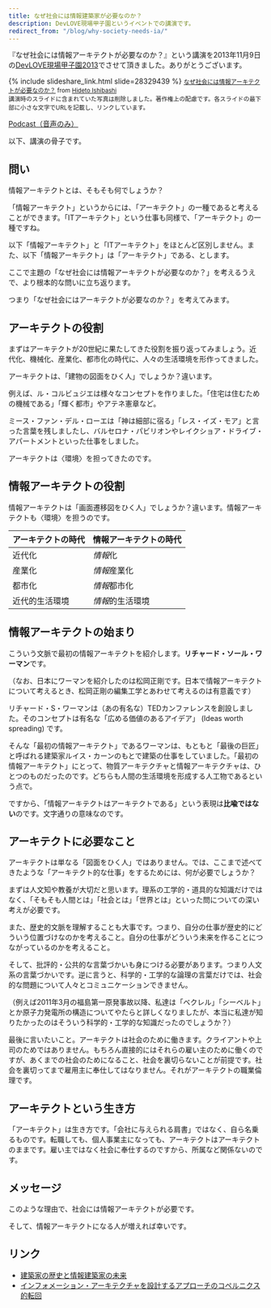 ```yaml
---
title: なぜ社会には情報建築家が必要なのか？
description: DevLOVE現場甲子園というイベントでの講演です。
redirect_from: "/blog/why-society-needs-ia/"
---
```


『なぜ社会には情報アーキテクトが必要なのか？』という講演を2013年11月9日の[DevLOVE現場甲子園2013](http://devlove.doorkeeper.jp/events/5464)でさせて頂きました。ありがとうございます。

{% include slideshare_link.html slide=28329439 %}
<small><a href="https://www.slideshare.net/HidetoIshibashi/ss-28329439" title="なぜ社会には情報アーキテクトが必要なのか？" target="_blank">なぜ社会には情報アーキテクトが必要なのか？</a> from <a href="http://www.slideshare.net/HidetoIshibashi" target="_blank">Hideto Ishibashi</a><br>
講演時のスライドに含まれていた写真は削除しました。著作権上の配慮です。各スライドの最下部に小さな文字でURLを記載し、リンクしています。</small>

[Podcast（音声のみ）](http://talk.ishibashihideto.net/post/67230091887/iap-21)

以下、講演の骨子です。

## 問い

情報アーキテクトとは、そもそも何でしょうか？

「情報アーキテクト」というからには、「アーキテクト」の一種であると考えることができます。「ITアーキテクト」という仕事も同様で、「アーキテクト」の一種ですね。

以下「情報アーキテクト」と「ITアーキテクト」をほとんど区別しません。また、以下「情報アーキテクト」は「アーキテクト」である、とします。

ここで主題の「なぜ社会には情報アーキテクトが必要なのか？」を考えるうえで、より根本的な問いに立ち返ります。

つまり「なぜ社会にはアーキテクトが必要なのか？」を考えてみます。

## アーキテクトの役割

まずはアーキテクトが20世紀に果たしてきた役割を振り返ってみましょう。近代化、機械化、産業化、都市化の時代に、人々の生活環境を形作ってきました。

アーキテクトは、「建物の図面をひく人」でしょうか？違います。

例えば、ル・コルビュジエは様々なコンセプトを作りました。「住宅は住むための機械である」「輝く都市」やアテネ憲章など。

ミース・ファン・デル・ローエは「神は細部に宿る」「レス・イズ・モア」と言った言葉を残しましたし、バルセロナ・パビリオンやレイクショア・ドライブ・アパートメントといった仕事をしました。

アーキテクトは〈環境〉を担ってきたのです。

## 情報アーキテクトの役割

情報アーキテクトは「画面遷移図をひく人」でしょうか？違います。情報アーキテクトも〈環境〉を担うのです。

| アーキテクトの時代 | 情報アーキテクトの時代 |
|------------------------------|-------------------------------------|
| 近代化 | *情報*化 |
| 産業化 | *情報*産業化 |
| 都市化 | *情報*都市化 |
| 近代的生活環境 | *情報*的生活環境 |

## 情報アーキテクトの始まり

こういう文脈で最初の情報アーキテクトを紹介します。**リチャード・ソール・ワーマン**です。

（なお、日本にワーマンを紹介したのは松岡正剛です。日本で情報アーキテクトについて考えるとき、松岡正剛の編集工学とあわせて考えるのは有意義です）

リチャード・S・ワーマンは（あの有名な）TEDカンファレンスを創設しました。そのコンセプトは有名な「広める価値のあるアイデア」 (Ideas worth spreading) です。

そんな「最初の情報アーキテクト」であるワーマンは、もともと「最後の巨匠」と呼ばれる建築家ルイス・カーンのもとで建築の仕事をしていました。「最初の情報アーキテクト」にとって、物質アーキテクチャと情報アーキテクチャは、ひとつのものだったのです。どちらも人間の生活環境を形成する人工物であるという点で。

ですから、「情報アーキテクトはアーキテクトである」という表現は**比喩ではない**のです。文字通りの意味なのです。

## アーキテクトに必要なこと

アーキテクトは単なる「図面をひく人」ではありません。では、ここまで述べてきたような「アーキテクト的な仕事」をするためには、何が必要でしょうか？

まずは人文知や教養が大切だと思います。理系の工学的・道具的な知識だけではなく、「そもそも人間とは」「社会とは」「世界とは」といった問についての深い考えが必要です。

また、歴史的文脈を理解することも大事です。つまり、自分の仕事が歴史的にどういう位置づけなのかを考えること。自分の仕事がどういう未来を作ることにつながっているのかを考えること。

そして、批評的・公共的な言葉づかいも身につける必要があります。つまり人文系の言葉づかいです。逆に言うと、科学的・工学的な論理の言葉だけでは、社会的な問題について人々とコミュニケーションできません。

（例えば2011年3月の福島第一原発事故以降、私達は「ベクレル」「シーベルト」とか原子力発電所の構造についてやたらと詳しくなりましたが、本当に私達が知りたかったのはそういう科学的・工学的な知識だったのでしょうか？）

最後に言いたいこと。アーキテクトは社会のために働きます。クライアントや上司のためではありません。もちろん直接的にはそれらの雇い主のために働くのですが、あくまでの社会のためになること、社会を裏切らないことが前提です。社会を裏切ってまで雇用主に奉仕してはなりません。それがアーキテクトの職業倫理です。

## アーキテクトという生き方

「アーキテクト」は生き方です。「会社に与えられる肩書」ではなく、自ら名乗るものです。転職しても、個人事業主になっても、アーキテクトはアーキテクトのままです。雇い主ではなく社会に奉仕するのですから、所属など関係ないのです。

## メッセージ

このような理由で、社会には情報アーキテクトが必要です。

そして、情報アーキテクトになる人が増えれば幸いです。

## リンク

- [建築家の歴史と情報建築家の未来](/blog/2014/04/25/future-of-information-architect.html)
- [インフォメーション・アーキテクチャを設計するアプローチのコペルニクス的転回](/blog/2014/04/25/copernican-turn-on-information-architecture.html)
